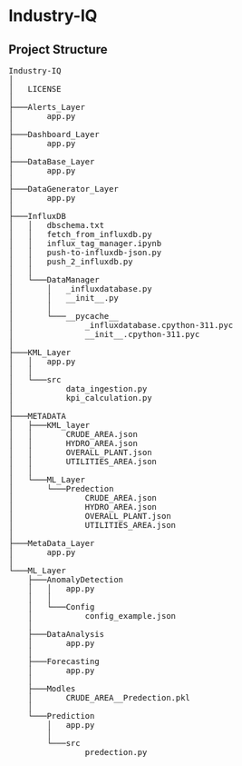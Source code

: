 # Industry-IQ

## Project Structure

<pre>
Industry-IQ
│
│   LICENSE
│
├───Alerts_Layer
│       app.py
│
├───Dashboard_Layer
│       app.py
│
├───DataBase_Layer
│       app.py
│
├───DataGenerator_Layer
│       app.py
│
├───InfluxDB
│   │   dbschema.txt
│   │   fetch_from_influxdb.py
│   │   influx_tag_manager.ipynb
│   │   push-to-influxdb-json.py
│   │   push_2_influxdb.py
│   │
│   └───DataManager
│       │   _influxdatabase.py
│       │   __init__.py
│       │
│       └───__pycache__
│               _influxdatabase.cpython-311.pyc
│               __init__.cpython-311.pyc
│
├───KML_Layer
│   │   app.py
│   │
│   └───src
│           data_ingestion.py
│           kpi_calculation.py
│
├───METADATA
│   ├───KML_layer
│   │       CRUDE_AREA.json
│   │       HYDRO_AREA.json
│   │       OVERALL_PLANT.json
│   │       UTILITIES_AREA.json
│   │
│   └───ML_Layer
│       └───Predection
│               CRUDE_AREA.json
│               HYDRO_AREA.json
│               OVERALL_PLANT.json
│               UTILITIES_AREA.json
│
├───MetaData_Layer
│       app.py
│
└───ML_Layer
    ├───AnomalyDetection
    │   │   app.py
    │   │
    │   └───Config
    │           config_example.json
    │
    ├───DataAnalysis
    │       app.py
    │
    ├───Forecasting
    │       app.py
    │
    ├───Modles
    │       CRUDE_AREA__Predection.pkl
    │
    └───Prediction
        │   app.py
        │
        └───src
                predection.py
</pre>

